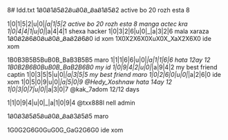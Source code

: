 8# Idd.txt
1Ᏸ0Ᏸ1Ᏸ5Ᏸ2ᏰuᏰ0Ᏸ_ᏰaᏰ1Ᏸ5Ᏸ2   active bo 20 rozh esta 8 

1|0|1|5|2|u|0|_|a|1|5|2  active bo 20 rozh esta 8 manga actec kra
1|0|4|4|1|u|0|_|a|4|4|1   shexa hacker
1|0|3|2|6|u|0|_|a|3|2|6   mala xaraza
1Ᏸ0Ᏸ2Ᏸ6Ᏸ0ᏰuᏰ0Ᏸ_ᏰaᏰ2Ᏸ6Ᏸ0   id xom
1X0X2X6X0XuX0X_XaX2X6X0     ide xom

1B0B3B5B5BuB0B_BaB3B5B5  maro
1|1|1|6|6|u|0|_|a|1|1|6|6   hata 12ay 12
1B0B2B6B0BuB0B_BaB2B6B0    my id 
1|0|9|4|2|u|0|_|a|9|4|2   my best friend captin
1|0|3|5|5|u|0|_|a|3|5|5  my best friend maro
1|0|2|6|0|u|0|_|a|2|6|0   ide xom
1|0|5|0|9|u|0|_|a|5|0|9     @Hedy_Xoshnaw hata 14ay 12
1|0|3|0|7|u|0|_|a|3|0|7    @kak_7adom 12/12 days

1|1|0|9|4|u|0|_|a|1|0|9|4   @txx888l nell admin

1Ᏸ0Ᏸ3Ᏸ5Ᏸ5ᏰuᏰ0Ᏸ_ᏰaᏰ3Ᏸ5Ᏸ5  maro


1G0G2G6G0GuG0G_GaG2G6G0  ide xom
